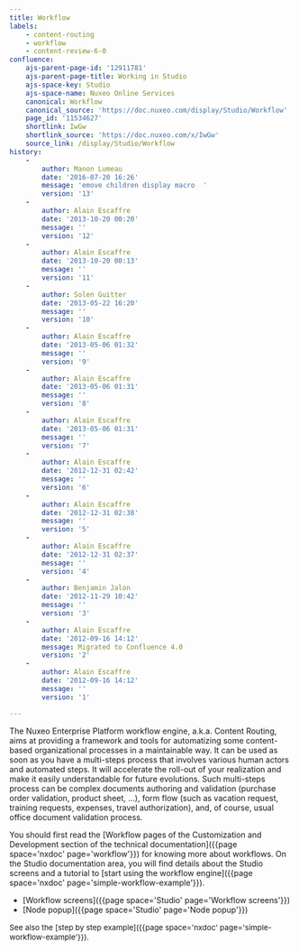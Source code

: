 ```yaml
---
title: Workflow
labels:
    - content-routing
    - workflow
    - content-review-6-0
confluence:
    ajs-parent-page-id: '12911781'
    ajs-parent-page-title: Working in Studio
    ajs-space-key: Studio
    ajs-space-name: Nuxeo Online Services
    canonical: Workflow
    canonical_source: 'https://doc.nuxeo.com/display/Studio/Workflow'
    page_id: '11534627'
    shortlink: IwGw
    shortlink_source: 'https://doc.nuxeo.com/x/IwGw'
    source_link: /display/Studio/Workflow
history:
    - 
        author: Manon Lumeau
        date: '2016-07-20 16:26'
        message: 'emove children display macro  '
        version: '13'
    - 
        author: Alain Escaffre
        date: '2013-10-20 00:20'
        message: ''
        version: '12'
    - 
        author: Alain Escaffre
        date: '2013-10-20 00:13'
        message: ''
        version: '11'
    - 
        author: Solen Guitter
        date: '2013-05-22 16:20'
        message: ''
        version: '10'
    - 
        author: Alain Escaffre
        date: '2013-05-06 01:32'
        message: ''
        version: '9'
    - 
        author: Alain Escaffre
        date: '2013-05-06 01:31'
        message: ''
        version: '8'
    - 
        author: Alain Escaffre
        date: '2013-05-06 01:31'
        message: ''
        version: '7'
    - 
        author: Alain Escaffre
        date: '2012-12-31 02:42'
        message: ''
        version: '6'
    - 
        author: Alain Escaffre
        date: '2012-12-31 02:38'
        message: ''
        version: '5'
    - 
        author: Alain Escaffre
        date: '2012-12-31 02:37'
        message: ''
        version: '4'
    - 
        author: Benjamin Jalon
        date: '2012-11-29 10:42'
        message: ''
        version: '3'
    - 
        author: Alain Escaffre
        date: '2012-09-16 14:12'
        message: Migrated to Confluence 4.0
        version: '2'
    - 
        author: Alain Escaffre
        date: '2012-09-16 14:12'
        message: ''
        version: '1'

---
```

The Nuxeo Enterprise Platform workflow engine, a.k.a. Content Routing, aims at providing a framework and tools for automatizing some content-based organizational processes in a maintainable way. It can be used as soon as you have a multi-steps process that involves various human actors and automated steps. It will accelerate the roll-out of your realization and make it easily understandable for future evolutions. Such multi-steps process can be complex documents authoring and validation (purchase order validation, product sheet, &hellip;), form flow (such as vacation request, training requests, expenses, travel authorization), and, of course, usual office document validation process.

You should first read the [Workflow pages of the Customization and Development section of the technical documentation]({{page space='nxdoc' page='workflow'}}) for knowing more about workflows. On the Studio documentation area, you will find details about the Studio screens and a tutorial to [start using the workflow engine]({{page space='nxdoc' page='simple-workflow-example'}}).

*   [Workflow screens]({{page space='Studio' page='Workflow screens'}})
*   [Node popup]({{page space='Studio' page='Node popup'}})

<span style="font-size: 10.0pt;line-height: 13.0pt;">See also the</span> <span style="font-size: 10.0pt;line-height: 13.0pt;">[step by step example]({{page space='nxdoc' page='simple-workflow-example'}}).</span>